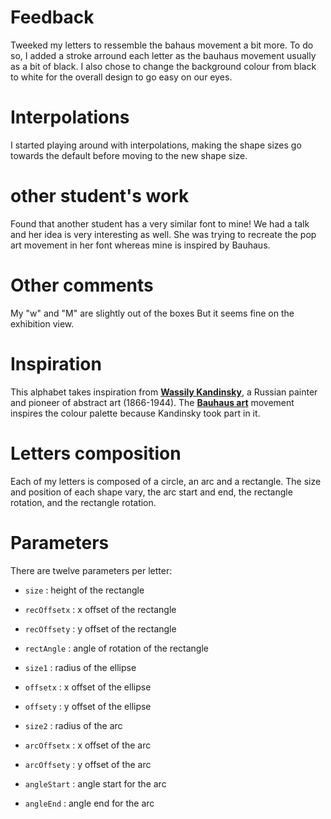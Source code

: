 # Feedback
Tweeked my letters to ressemble the bahaus movement a bit more. To do so, I added a stroke arround each letter as the bauhaus movement usually as a bit of black.
I also chose to change the background colour from black to white for the overall design to go easy on our eyes.

# Interpolations
I started playing around with interpolations, making the shape sizes go towards the default before moving to the new shape size.

# other student's work
Found that another student has a very similar font to mine!
We had a talk and her idea is very interesting as well.
She was trying to recreate the pop art movement in her font whereas mine is inspired by Bauhaus.

# Other comments
My "w" and "M" are slightly out of the boxes
But it seems fine on the exhibition view.


# Inspiration
This alphabet takes inspiration from [**Wassily Kandinsky**](https://www.wassilykandinsky.net), a Russian painter and pioneer of abstract art (1866-1944).
The [**Bauhaus art**](https://i.pinimg.com/originals/af/be/fb/afbefbd7da9a1aea6ddf6237a48f7b50.jpg) movement inspires the colour palette because Kandinsky took part in it.

# Letters composition
Each of my letters is composed of a circle, an arc and a rectangle. The size and position of each shape vary, the arc start and end, the rectangle rotation, and the rectangle rotation.

# Parameters
There are twelve parameters per letter:
  * `size` : height of the rectangle
  * `recOffsetx` : x offset of the rectangle
  * `recOffsety` : y offset of the rectangle
  * `rectAngle` : angle of rotation of the rectangle

  * `size1` : radius of the ellipse
  * `offsetx` : x offset of the ellipse
  * `offsety` : y offset of the ellipse

  * `size2` : radius of the arc
  * `arcOffsetx` : x offset of the arc
  * `arcOffsety` : y offset of the arc
  * `angleStart` : angle start for the arc
  * `angleEnd` : angle end for the arc